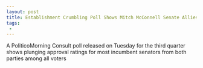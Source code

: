 ```yaml
---
layout: post
title: Establishment Crumbling Poll Shows Mitch McConnell Senate Allies Approval Ratings in Free Fall
tags:
 -
---
```

A PoliticoMorning Consult poll released on Tuesday for the third quarter shows plunging approval ratings for most incumbent senators from both parties among all voters

